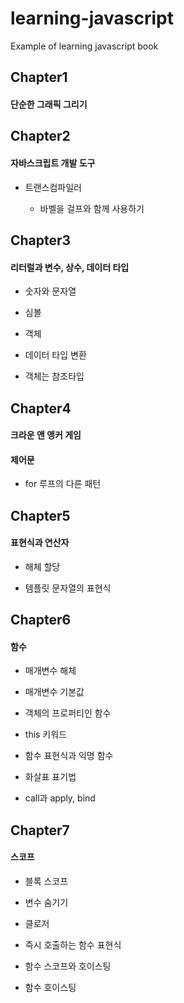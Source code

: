 # learning-javascript
Example of learning javascript book

## Chapter1

#### 단순한 그래픽 그리기

## Chapter2

#### 자바스크립트 개발 도구

* 트랜스컴파일러

	* 바벨을 걸프와 함께 사용하기

## Chapter3

#### 리터럴과 변수, 상수, 데이터 타입

* 숫자와 문자열

* 심볼

* 객체

* 데이터 타입 변환

* 객체는 참조타입

## Chapter4

#### 크라운 앤 앵커 게임

#### 제어문

 * for 루프의 다른 패턴

## Chapter5

#### 표현식과 연산자

* 해체 할당

* 템플릿 문자열의 표현식

## Chapter6

#### 함수

* 매개변수 해체

* 매개변수 기본값

* 객체의 프로퍼티인 함수

* this 키워드

* 함수 표현식과 익명 함수

* 화살표 표기법

* call과 apply, bind

## Chapter7

#### 스코프

* 블록 스코프

* 변수 숨기기

* 클로저

* 즉시 호출하는 함수 표현식

* 함수 스코프와 호이스팅

* 함수 호이스팅